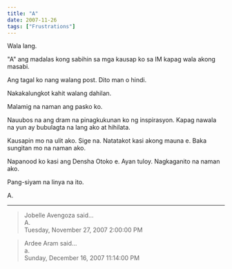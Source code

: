 ```yaml
---
title: "A"
date: 2007-11-26
tags: ["Frustrations"]
---
```


Wala lang.

"A" ang madalas kong sabihin sa mga kausap ko sa IM kapag wala akong masabi.

Ang tagal ko nang walang post. Dito man o hindi.

Nakakalungkot kahit walang dahilan.

Malamig na naman ang pasko ko.

Nauubos na ang dram na pinagkukunan ko ng inspirasyon. Kapag nawala na yun ay bubulagta na lang ako at hihilata.

Kausapin mo na ulit ako. Sige na. Natatakot kasi akong mauna e. Baka sungitan mo na naman ako.

Napanood ko kasi ang Densha Otoko e. Ayan tuloy. Nagkaganito na naman ako.

Pang-siyam na linya na ito.

A.

---

> Jobelle Avengoza said...  
> A.  
> Tuesday, November 27, 2007 2:00:00 PM 

> Ardee Aram said...  
> a.  
> Sunday, December 16, 2007 11:14:00 PM 

